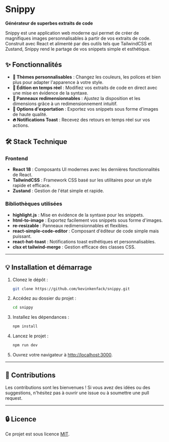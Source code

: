 
# Snippy

**Générateur de superbes extraits de code**

Snippy est une application web moderne qui permet de créer de magnifiques images personnalisables à partir de vos extraits de code. Construit avec React et alimenté par des outils tels que TailwindCSS et Zustand, Snippy rend le partage de vos snippets simple et esthétique.

## ✨ Fonctionnalités

- **🎨 Thèmes personnalisables** : Changez les couleurs, les polices et bien plus pour adapter l'apparence à votre style.
- **🚀 Édition en temps réel** : Modifiez vos extraits de code en direct avec une mise en évidence de la syntaxe.
- **🔀 Panneaux redimensionnables** : Ajustez la disposition et les dimensions grâce à un redimensionnement intuitif.
- **📂 Options d'exportation** : Exportez vos snippets sous forme d'images de haute qualité.
- **🔥 Notifications Toast** : Recevez des retours en temps réel sur vos actions.

## 🛠️ Stack Technique

### Frontend

- **React 18** : Composants UI modernes avec les dernières fonctionnalités de React.
- **TailwindCSS** : Framework CSS basé sur les utilitaires pour un style rapide et efficace.
- **Zustand** : Gestion de l'état simple et rapide.

### Bibliothèques utilisées

- **highlight.js** : Mise en évidence de la syntaxe pour les snippets.
- **html-to-image** : Exportez facilement vos snippets sous forme d'images.
- **re-resizable** : Panneaux redimensionnables et flexibles.
- **react-simple-code-editor** : Composant d'éditeur de code simple mais puissant.
- **react-hot-toast** : Notifications toast esthétiques et personnalisables.
- **clsx et tailwind-merge** : Gestion efficace des classes CSS.

---

## 💡 Installation et démarrage

1. Clonez le dépôt :
   ```bash
   git clone https://github.com/kevinkenfack/snippy.git
   ```
2. Accédez au dossier du projet :
   ```bash
   cd snippy
   ```
3. Installez les dépendances :
   ```bash
   npm install
   ```
4. Lancez le projet :
   ```bash
   npm run dev
   ```
5. Ouvrez votre navigateur à [http://localhost:3000](http://localhost:3000).

---

## 🚀 Contributions

Les contributions sont les bienvenues ! Si vous avez des idées ou des suggestions, n'hésitez pas à ouvrir une issue ou à soumettre une pull request.

---

## 🔒 Licence

Ce projet est sous licence [MIT](./LICENSE).
